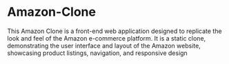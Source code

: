 # Amazon-Clone
This Amazon Clone is a front-end web application designed to replicate the look and feel of the Amazon e-commerce platform. It is a static clone, demonstrating the user interface and layout of the Amazon website, showcasing product listings, navigation, and responsive design
